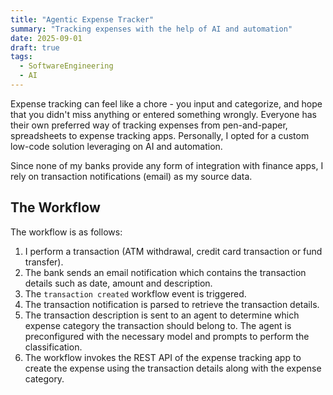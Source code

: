```yaml
---
title: "Agentic Expense Tracker"
summary: "Tracking expenses with the help of AI and automation"
date: 2025-09-01
draft: true
tags:
  - SoftwareEngineering
  - AI
---
```

Expense tracking can feel like a chore - you input and categorize, and hope that you didn't miss anything or entered something wrongly.
Everyone has their own preferred way of tracking expenses from pen-and-paper, spreadsheets to expense tracking apps.
Personally, I opted for a custom low-code solution leveraging on AI and automation.

Since none of my banks provide any form of integration with finance apps, I rely on transaction notifications (email) as my source data.

## The Workflow

The workflow is as follows:
1. I perform a transaction (ATM withdrawal, credit card transaction or fund transfer).
2. The bank sends an email notification which contains the transaction details such as date, amount and description.
3. The `transaction created` workflow event is triggered.
4. The transaction notification is parsed to retrieve the transaction details.
5. The transaction description is sent to an agent to determine which expense category the transaction should belong to.
The agent is preconfigured with the necessary model and prompts to perform the classification.
6. The workflow invokes the REST API of the expense tracking app to create the expense using the transaction details along with the expense category.

## 
